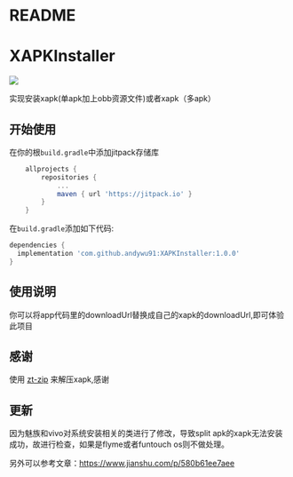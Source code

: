 # README

# XAPKInstaller

[![](https://jitpack.io/v/andywu91/XAPKInstaller.svg)](https://jitpack.io/#andywu91/XAPKInstaller)

实现安装xapk(单apk加上obb资源文件)或者xapk（多apk）

## 开始使用

在你的根`build.gradle`中添加jitpack存储库

```groovy
	allprojects {
		repositories {
			...
			maven { url 'https://jitpack.io' }
		}
	}
```

在`build.gradle`添加如下代码:

```groovy
dependencies {
  implementation 'com.github.andywu91:XAPKInstaller:1.0.0'
}
```

## 使用说明

你可以将app代码里的downloadUrl替换成自己的xapk的downloadUrl,即可体验此项目

## 感谢

使用 [zt-zip](<https://github.com/zeroturnaround/zt-zip>) 来解压xapk,感谢

## 更新

因为魅族和vivo对系统安装相关的类进行了修改，导致split apk的xapk无法安装成功，故进行检查，如果是flyme或者funtouch os则不做处理。

另外可以参考文章：https://www.jianshu.com/p/580b61ee7aee